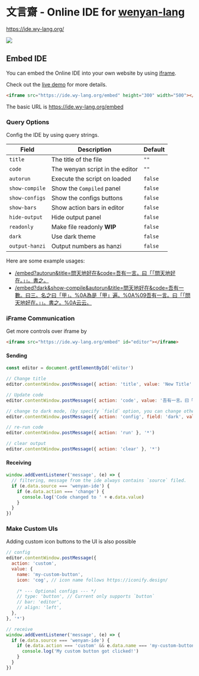 # 文言齋 - Online IDE for [wenyan-lang](https://github.com/wenyan-lang/wenyan)

https://ide.wy-lang.org/

![](https://github.com/wenyan-lang/wenyan/raw/master/screenshots/screenshot02.png)

## Embed IDE

You can embed the Online IDE into your own website by using [iframe](https://www.w3schools.com/tags/tag_iframe.asp). 

Check out the [live demo](https://ide.wy-lang.org/embed_demo) for more details.

```html
<iframe src="https://ide.wy-lang.org/embed" height="300" width="500"></iframe>
```

The basic URL is https://ide.wy-lang.org/embed

### Query Options

Config the IDE by using query strings.

| Field | Description | Default | 
| --- | --- | --- |
| `title` | The title of the file | `""` |
| `code` | The wenyan script in the editor | `""` |
| `autorun` | Execute the script on loaded | `false` |
| `show-compile` | Show the `Compiled` panel | `false` |
| `show-configs` | Show the configs buttons | `false` |
| `show-bars` | Show action bars in editor | `false` |
| `hide-output` | Hide output panel | `false` |
| `readonly` | Make file readonly **WIP** | `false` |
| `dark` | Use dark theme | `false` |
| `output-hanzi` | Output numbers as hanzi | `false` |

Here are some example usages:

- [/embed?autorun&title=問天地好在&code=吾有一言。曰「「問天地好在。」」。書之。](https://ide.wy-lang.org/embed?autorun&title=%E5%95%8F%E5%A4%A9%E5%9C%B0%E5%A5%BD%E5%9C%A8&code=%E5%90%BE%E6%9C%89%E4%B8%80%E8%A8%80%E3%80%82%E6%9B%B0%E3%80%8C%E3%80%8C%E5%95%8F%E5%A4%A9%E5%9C%B0%E5%A5%BD%E5%9C%A8%E3%80%82%E3%80%8D%E3%80%8D%E3%80%82%E6%9B%B8%E4%B9%8B%E3%80%82)
- [/embed?dark&show-compile&autorun&title=問天地好在&code=吾有一數。曰三。名之曰「甲」。%0A為是「甲」遍。%0A%09吾有一言。曰「「問天地好在。」」。書之。%0A云云。](https://ide.wy-lang.org/embed?dark&show-compile&autorun&title=%E5%95%8F%E5%A4%A9%E5%9C%B0%E5%A5%BD%E5%9C%A8&code=%E5%90%BE%E6%9C%89%E4%B8%80%E6%95%B8%E3%80%82%E6%9B%B0%E4%B8%89%E3%80%82%E5%90%8D%E4%B9%8B%E6%9B%B0%E3%80%8C%E7%94%B2%E3%80%8D%E3%80%82%0A%E7%82%BA%E6%98%AF%E3%80%8C%E7%94%B2%E3%80%8D%E9%81%8D%E3%80%82%0A%09%E5%90%BE%E6%9C%89%E4%B8%80%E8%A8%80%E3%80%82%E6%9B%B0%E3%80%8C%E3%80%8C%E5%95%8F%E5%A4%A9%E5%9C%B0%E5%A5%BD%E5%9C%A8%E3%80%82%E3%80%8D%E3%80%8D%E3%80%82%E6%9B%B8%E4%B9%8B%E3%80%82%0A%E4%BA%91%E4%BA%91%E3%80%82)

### iFrame Communication

Get more controls over iframe by

```html
<iframe src="https://ide.wy-lang.org/embed" id="editor"></iframe>
```

#### Sending

```js
const editor = document.getElementById('editor')

// Change title
editor.contentWindow.postMessage({ action: 'title', value: 'New Title' }, '*')

// Update code
editor.contentWindow.postMessage({ action: 'code', value: '吾有一言。曰「「問天地好在。」」。書之。' }, '*')

// change to dark mode, (by specify `field` option, you can change other options as well)
editor.contentWindow.postMessage({ action: 'config', field: 'dark', value: true }, '*')

// re-run code
editor.contentWindow.postMessage({ action: 'run' }, '*')

// clear output
editor.contentWindow.postMessage({ action: 'clear' }, '*')
```

#### Receiving

```js
window.addEventListener('message', (e) => {
  // filtering, message from the ide always contains `source` filed.
  if (e.data.source === 'wenyan-ide') {
    if (e.data.action === 'change') {
      console.log('Code changed to ' + e.data.value)
    }
  }
})
```

### Make Custom UIs

Adding custom icon buttons to the UI is also possible

```js
// config
editor.contentWindow.postMessage({ 
  action: 'custom', 
  value: {
    name: 'my-custom-button',
    icon: 'cog', // icon name follows https://iconify.design/
    
    /* --- Optional configs --- */
    // type: 'button', // Current only supports `button`
    // bar: 'editor',
    // align: 'left',
  },
}, '*')
```

```js
// receive
window.addEventListener('message', (e) => {
  if (e.data.source === 'wenyan-ide') {
    if (e.data.action === 'custom' && e.data.name === 'my-custom-button') {
      console.log('My custom button got clicked!')
    }
  }
})
```